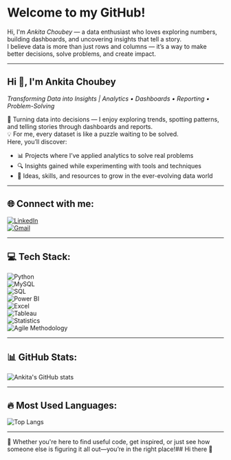 # Welcome to my GitHub!  

Hi, I'm *Ankita Choubey* — a data enthusiast who loves exploring numbers, building dashboards, and uncovering insights that tell a story.  
I believe data is more than just rows and columns — it’s a way to make better decisions, solve problems, and create impact.  

---

## Hi 👋, I'm Ankita Choubey  

*Transforming Data into Insights | Analytics • Dashboards • Reporting • Problem-Solving*  

🚀 Turning data into decisions — I enjoy exploring trends, spotting patterns, and telling stories through dashboards and reports.  
💡 For me, every dataset is like a puzzle waiting to be solved.  
Here, you’ll discover:  
- 📊 Projects where I’ve applied analytics to solve real problems  
- 🔍 Insights gained while experimenting with tools and techniques  
- 🌱 Ideas, skills, and resources to grow in the ever-evolving data world  

---

## 🌐 Connect with me:
[![LinkedIn](https://img.shields.io/badge/LinkedIn-0077B5?style=for-the-badge&logo=linkedin&logoColor=white)](https://www.linkedin.com/in/ankita-c-4a1581212)  
[![Gmail](https://img.shields.io/badge/Gmail-D14836?style=for-the-badge&logo=gmail&logoColor=white)](mailto:15ankitachoubey@gmail.com)  

---

## 💻 Tech Stack:
![Python](https://img.shields.io/badge/Python-3776AB?style=for-the-badge&logo=python&logoColor=white)  
![MySQL](https://img.shields.io/badge/MySQL-4479A1?style=for-the-badge&logo=mysql&logoColor=white)  
![SQL](https://img.shields.io/badge/SQL-336791?style=for-the-badge&logo=postgresql&logoColor=white)  
![Power BI](https://img.shields.io/badge/Power%20BI-F2C811?style=for-the-badge&logo=powerbi&logoColor=black)  
![Excel](https://img.shields.io/badge/Excel-217346?style=for-the-badge&logo=microsoft-excel&logoColor=white)  
![Tableau](https://img.shields.io/badge/Tableau-E97627?style=for-the-badge&logo=tableau&logoColor=white)  
![Statistics](https://img.shields.io/badge/Statistics-005571?style=for-the-badge)  
![Agile Methodology](https://img.shields.io/badge/Agile%20Methodology-2496ED?style=for-the-badge&logo=scrumalliance&logoColor=white)  

---

## 📊 GitHub Stats:
![Ankita's GitHub stats](https://github-readme-stats.vercel.app/api?username=AnkitaChoubey&show_icons=true&theme=radical)  

---

## 🔥 Most Used Languages:
![Top Langs](https://github-readme-stats.vercel.app/api/top-langs/?username=AnkitaChoubey&layout=compact&theme=radical)  

---

📌 Whether you're here to find useful code, get inspired, or just see how someone else is figuring it all out—you’re in the right place!## Hi there 👋

<!--
**AnkitaChoubey/AnkitaChoubey** is a ✨ _special_ ✨ repository because its `README.md` (this file) appears on your GitHub profile.

Here are some ideas to get you started:

- 🔭 I’m currently working on ...
- 🌱 I’m currently learning ...
- 👯 I’m looking to collaborate on ...
- 🤔 I’m looking for help with ...
- 💬 Ask me about ...
- 📫 How to reach me: ...
- 😄 Pronouns: ...
- ⚡ Fun fact: ...
-->
